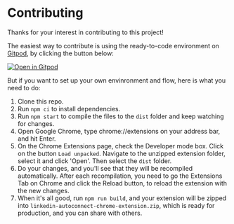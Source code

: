 # Contributing

Thanks for your interest in contributing to this project!

The easiest way to contribute is using the ready-to-code environment on [Gitpod](https://gitpod.io/), by clicking the button below:

[![Open in Gitpod](https://gitpod.io/button/open-in-gitpod.svg)](https://gitpod.io/#https://github.com/felladrin/linkedin-autoconnect-chrome-extension)

But if you want to set up your own envinronment and flow, here is what you need to do:

1. Clone this repo.
2. Run `npm ci` to install dependencies.
3. Run `npm start` to compile the files to the `dist` folder and keep watching for changes.
4. Open Google Chrome, type chrome://extensions on your address bar, and hit Enter.
5. On the Chrome Extensions page, check the Developer mode box. Click on the button `Load unpacked`. Navigate to the unzipped extension folder, select it and click 'Open'. Then select the `dist` folder.
6. Do your changes, and you'll see that they will be recompiled automatically. After each recompilation, you need to go the Extensions Tab on Chrome and click the Reload button, to reload the extension with the new changes.
7. When it's all good, run `npm run build`, and your extension will be zipped into `linkedin-autoconnect-chrome-extension.zip`, which is ready for production, and you can share with others.
